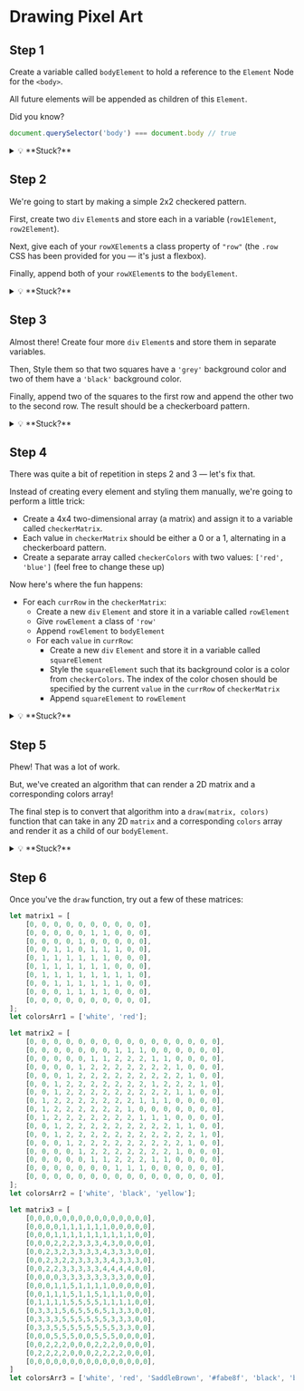 # Drawing Pixel Art

## Step 1

Create a variable called `bodyElement` to hold a reference to the `Element` Node for the `<body>`.

All future elements will be appended as children of this `Element`.

Did you know?
```js
document.querySelector('body') === document.body // true
```

<details><summary>💡 **Stuck?** </summary>

```js
let bodyElement = document.body;
// or...
let bodyElement = document.querySelector('body');
```

</details>

## Step 2

We're going to start by making a simple 2x2 checkered pattern.

First, create two `div` `Element`s and store each in a variable (`row1Element`, `row2Element`).

Next, give each of your `rowXElement`s a class property of `"row"` (the `.row` CSS has been provided for you — it's just a flexbox).

Finally, append both of your `rowXElement`s to the `bodyElement`.

<details><summary>💡 **Stuck?** </summary>

```js
let row1Element = document.createElement("div");
let row2Element = document.createElement("div");
row1Element.setAttribute("class", "row");
row2Element.setAttribute("class", "row");

bodyElement.append(row1Element, row2Element);
```

</details>

## Step 3

Almost there! Create four more `div` `Element`s and store them in separate variables. 

Then, Style them so that two squares have a `'grey'` background color and two of them have a `'black'` background color. 

Finally, append two of the squares to the first row and append the other two to the second row. The result should be a checkerboard pattern.

<details><summary>💡 **Stuck?** </summary>

```js
let square1Element = document.createElement("div")
let square2Element = document.createElement("div")
let square3Element = document.createElement("div")
let square4Element = document.createElement("div")
square1Element.style.background = 'grey';
square2Element.style.background = 'black';
square3Element.style.background = 'black';
square4Element.style.background = 'grey';

row1Element.append(square1Element, square2Element);
row2Element.append(square3Element, square4Element);
```

</details>

## Step 4

There was quite a bit of repetition in steps 2 and 3 — let's fix that.

Instead of creating every element and styling them manually, we're going to perform a little trick:
* Create a 4x4 two-dimensional array (a matrix) and assign it to a variable called `checkerMatrix`.
* Each value in `checkerMatrix` should be either a 0 or a 1, alternating in a checkerboard pattern.
* Create a separate array called `checkerColors` with two values: `['red', 'blue']` (feel free to change these up)

Now here's where the fun happens:
* For each `currRow` in the `checkerMatrix`:
    * Create a new `div` `Element` and store it in a variable called `rowElement`
    * Give `rowElement` a class of `'row'`
    * Append `rowElement` to `bodyElement`
    * For each `value` in `currRow`:
        * Create a new `div` `Element` and store it in a variable called `squareElement`
        * Style the `squareElement` such that its background color is a color from `checkerColors`. The index of the color chosen should be specified by the current `value` in the `currRow` of `checkerMatrix`
        * Append `squareElement` to `rowElement`

<details><summary> 💡 **Stuck?** </summary>

```js
let checkerMatrix = [
  [1, 0, 1, 0],
  [0, 1, 0, 1],
  [1, 0, 1, 0],
  [0, 1, 0, 1],
]
let checkerColors = ['red', 'blue']

checkerMatrix.forEach(currRow => {
  let rowElement = document.createElement("div");
  rowElement.setAttribute("class", 'row');
  bodyElement.append(rowElement);

  currRow.forEach(value => {
    let squareElement = document.createElement("div")
    squareElement.style.background = checkerColors[value];
    rowElement.append(squareElement);
  });
});
```

</details>

## Step 5

Phew! That was a lot of work.

But, we've created an algorithm that can render a 2D matrix and a corresponding colors array! 

The final step is to convert that algorithm into a `draw(matrix, colors)` function that can take in any 2D `matrix` and a corresponding `colors` array and render it as a child of our `bodyElement`.

<details><summary>💡 **Stuck?** </summary>

```js
function draw(matrix, colors) {
    matrix.forEach(currRow => {
      let rowElement = document.createElement("div");
      rowElement.setAttribute("class", 'row');
      bodyElement.append(rowElement);
    
      currRow.forEach(value => {
        let squareElement = document.createElement("div")
        squareElement.style.background = colors[value];
        rowElement.append(squareElement);
      });
    });
}
```

</details>

## Step 6

Once you've the `draw` function, try out a few of these matrices:

```js
let matrix1 = [
    [0, 0, 0, 0, 0, 0, 0, 0, 0, 0],
    [0, 0, 0, 0, 0, 1, 1, 0, 0, 0],
    [0, 0, 0, 0, 1, 0, 0, 0, 0, 0],
    [0, 0, 1, 1, 0, 1, 1, 1, 0, 0],
    [0, 1, 1, 1, 1, 1, 1, 0, 0, 0],
    [0, 1, 1, 1, 1, 1, 1, 0, 0, 0],
    [0, 1, 1, 1, 1, 1, 1, 1, 1, 0],
    [0, 0, 1, 1, 1, 1, 1, 1, 0, 0],
    [0, 0, 0, 1, 1, 1, 1, 0, 0, 0],
    [0, 0, 0, 0, 0, 0, 0, 0, 0, 0],
];
let colorsArr1 = ['white', 'red'];

let matrix2 = [
    [0, 0, 0, 0, 0, 0, 0, 0, 0, 0, 0, 0, 0, 0, 0, 0],
    [0, 0, 0, 0, 0, 0, 0, 1, 1, 1, 0, 0, 0, 0, 0, 0],
    [0, 0, 0, 0, 0, 1, 1, 2, 2, 2, 1, 1, 0, 0, 0, 0],
    [0, 0, 0, 0, 1, 2, 2, 2, 2, 2, 2, 2, 1, 0, 0, 0],
    [0, 0, 0, 1, 2, 2, 2, 2, 2, 2, 2, 2, 2, 1, 0, 0],
    [0, 0, 1, 2, 2, 2, 2, 2, 2, 2, 1, 2, 2, 2, 1, 0],
    [0, 0, 1, 2, 2, 2, 2, 2, 2, 2, 2, 2, 1, 1, 0, 0],
    [0, 1, 2, 2, 2, 2, 2, 2, 2, 1, 1, 1, 0, 0, 0, 0],
    [0, 1, 2, 2, 2, 2, 2, 2, 1, 0, 0, 0, 0, 0, 0, 0],
    [0, 1, 2, 2, 2, 2, 2, 2, 2, 1, 1, 1, 0, 0, 0, 0],
    [0, 0, 1, 2, 2, 2, 2, 2, 2, 2, 2, 2, 1, 1, 0, 0],
    [0, 0, 1, 2, 2, 2, 2, 2, 2, 2, 2, 2, 2, 2, 1, 0],
    [0, 0, 0, 1, 2, 2, 2, 2, 2, 2, 2, 2, 2, 1, 0, 0],
    [0, 0, 0, 0, 1, 2, 2, 2, 2, 2, 2, 2, 1, 0, 0, 0],
    [0, 0, 0, 0, 0, 1, 1, 2, 2, 2, 1, 1, 0, 0, 0, 0],
    [0, 0, 0, 0, 0, 0, 0, 1, 1, 1, 0, 0, 0, 0, 0, 0],
    [0, 0, 0, 0, 0, 0, 0, 0, 0, 0, 0, 0, 0, 0, 0, 0],
];
let colorsArr2 = ['white', 'black', 'yellow'];

let matrix3 = [
    [0,0,0,0,0,0,0,0,0,0,0,0,0,0,0],
    [0,0,0,0,1,1,1,1,1,1,0,0,0,0,0],
    [0,0,0,1,1,1,1,1,1,1,1,1,1,0,0],
    [0,0,0,2,2,2,3,3,3,4,3,0,0,0,0],
    [0,0,2,3,2,3,3,3,3,4,3,3,3,0,0],
    [0,0,2,3,2,2,3,3,3,3,4,3,3,3,0],
    [0,0,2,2,3,3,3,3,3,4,4,4,4,0,0],
    [0,0,0,0,3,3,3,3,3,3,3,3,0,0,0],
    [0,0,0,1,1,5,1,1,1,1,0,0,0,0,0],
    [0,0,1,1,1,5,1,1,5,1,1,1,0,0,0],
    [0,1,1,1,1,5,5,5,5,1,1,1,1,0,0],
    [0,3,3,1,5,6,5,5,6,5,1,3,3,0,0],
    [0,3,3,3,5,5,5,5,5,5,3,3,3,0,0],
    [0,3,3,5,5,5,5,5,5,5,5,3,3,0,0],
    [0,0,0,5,5,5,0,0,5,5,5,0,0,0,0],
    [0,0,2,2,2,0,0,0,2,2,2,0,0,0,0],
    [0,2,2,2,2,0,0,0,2,2,2,2,0,0,0],
    [0,0,0,0,0,0,0,0,0,0,0,0,0,0,0],
]
let colorsArr3 = ['white', 'red', 'SaddleBrown', '#fabe8f', 'black', 'blue', 'yellow']
```